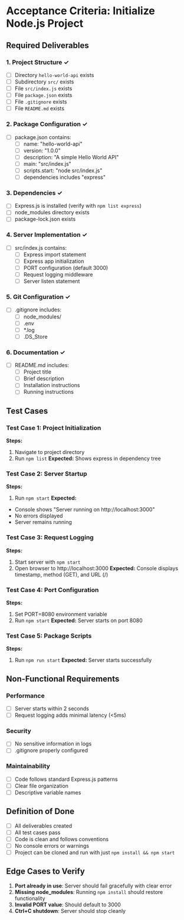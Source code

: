 # Acceptance Criteria: Initialize Node.js Project

## Required Deliverables

### 1. Project Structure ✓
- [ ] Directory `hello-world-api` exists
- [ ] Subdirectory `src/` exists
- [ ] File `src/index.js` exists
- [ ] File `package.json` exists
- [ ] File `.gitignore` exists
- [ ] File `README.md` exists

### 2. Package Configuration ✓
- [ ] package.json contains:
  - [ ] name: "hello-world-api"
  - [ ] version: "1.0.0"
  - [ ] description: "A simple Hello World API"
  - [ ] main: "src/index.js"
  - [ ] scripts.start: "node src/index.js"
  - [ ] dependencies includes "express"

### 3. Dependencies ✓
- [ ] Express.js is installed (verify with `npm list express`)
- [ ] node_modules directory exists
- [ ] package-lock.json exists

### 4. Server Implementation ✓
- [ ] src/index.js contains:
  - [ ] Express import statement
  - [ ] Express app initialization
  - [ ] PORT configuration (default 3000)
  - [ ] Request logging middleware
  - [ ] Server listen statement

### 5. Git Configuration ✓
- [ ] .gitignore includes:
  - [ ] node_modules/
  - [ ] .env
  - [ ] *.log
  - [ ] .DS_Store

### 6. Documentation ✓
- [ ] README.md includes:
  - [ ] Project title
  - [ ] Brief description
  - [ ] Installation instructions
  - [ ] Running instructions

## Test Cases

### Test Case 1: Project Initialization
**Steps:**
1. Navigate to project directory
2. Run `npm list`
**Expected:** Shows express in dependency tree

### Test Case 2: Server Startup
**Steps:**
1. Run `npm start`
**Expected:** 
- Console shows "Server running on http://localhost:3000"
- No errors displayed
- Server remains running

### Test Case 3: Request Logging
**Steps:**
1. Start server with `npm start`
2. Open browser to http://localhost:3000
**Expected:** Console displays timestamp, method (GET), and URL (/)

### Test Case 4: Port Configuration
**Steps:**
1. Set PORT=8080 environment variable
2. Run `npm start`
**Expected:** Server starts on port 8080

### Test Case 5: Package Scripts
**Steps:**
1. Run `npm run start`
**Expected:** Server starts successfully

## Non-Functional Requirements

### Performance
- [ ] Server starts within 2 seconds
- [ ] Request logging adds minimal latency (<5ms)

### Security
- [ ] No sensitive information in logs
- [ ] .gitignore properly configured

### Maintainability
- [ ] Code follows standard Express.js patterns
- [ ] Clear file organization
- [ ] Descriptive variable names

## Definition of Done
- [ ] All deliverables created
- [ ] All test cases pass
- [ ] Code is clean and follows conventions
- [ ] No console errors or warnings
- [ ] Project can be cloned and run with just `npm install && npm start`

## Edge Cases to Verify
1. **Port already in use**: Server should fail gracefully with clear error
2. **Missing node_modules**: Running `npm install` should restore functionality
3. **Invalid PORT value**: Should default to 3000
4. **Ctrl+C shutdown**: Server should stop cleanly